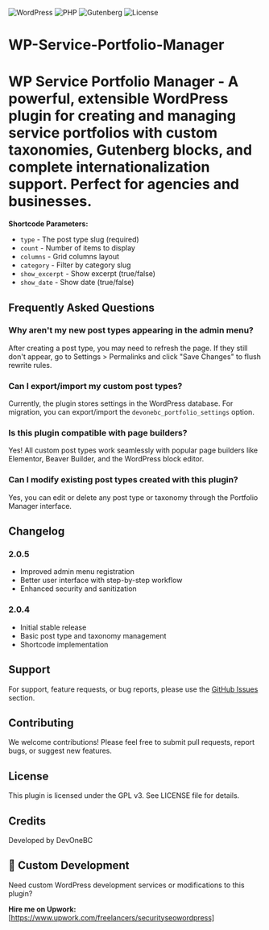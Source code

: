 ![WordPress](https://img.shields.io/badge/WordPress-%23117AC9.svg?style=for-the-badge&logo=WordPress&logoColor=white)
![PHP](https://img.shields.io/badge/PHP-%23777BB4.svg?style=for-the-badge&logo=php&logoColor=white)
![Gutenberg](https://img.shields.io/badge/Gutenberg-Editor-%233499DB.svg?style=for-the-badge)
![License](https://img.shields.io/badge/License-GPLv3-blue.svg?style=for-the-badge)
# WP-Service-Portfolio-Manager
WP Service Portfolio Manager - A powerful, extensible WordPress plugin for creating and managing service portfolios with custom taxonomies, Gutenberg blocks, and complete internationalization support. Perfect for agencies and businesses.
=======

**Shortcode Parameters:**
- `type` - The post type slug (required)
- `count` - Number of items to display
- `columns` - Grid columns layout
- `category` - Filter by category slug
- `show_excerpt` - Show excerpt (true/false)
- `show_date` - Show date (true/false)

## Frequently Asked Questions

### Why aren't my new post types appearing in the admin menu?

After creating a post type, you may need to refresh the page. If they still don't appear, go to Settings > Permalinks and click "Save Changes" to flush rewrite rules.

### Can I export/import my custom post types?

Currently, the plugin stores settings in the WordPress database. For migration, you can export/import the `devonebc_portfolio_settings` option.

### Is this plugin compatible with page builders?

Yes! All custom post types work seamlessly with popular page builders like Elementor, Beaver Builder, and the WordPress block editor.

### Can I modify existing post types created with this plugin?

Yes, you can edit or delete any post type or taxonomy through the Portfolio Manager interface.

## Changelog

### 2.0.5
- Improved admin menu registration
- Better user interface with step-by-step workflow
- Enhanced security and sanitization

### 2.0.4
- Initial stable release
- Basic post type and taxonomy management
- Shortcode implementation

## Support

For support, feature requests, or bug reports, please use the [GitHub Issues](https://github.com/devonebc/WP-Service-Portfolio-Manager/issues) section.

## Contributing

We welcome contributions! Please feel free to submit pull requests, report bugs, or suggest new features.

## License

This plugin is licensed under the GPL v3. See LICENSE file for details.

## Credits

Developed by DevOneBC

## 💼 Custom Development

Need custom WordPress development services or modifications to this plugin?

**Hire me on Upwork:** [https://www.upwork.com/freelancers/securityseowordpress]
